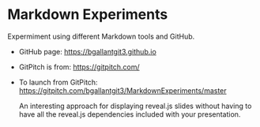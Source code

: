 # Markdown Experiments

Expermiment using different Markdown tools and GitHub.
- GitHub page: <https://bgallantgit3.github.io>
- GitPitch is from: <https://gitpitch.com/>
- To launch from GitPitch: <https://gitpitch.com/bgallantgit3/MarkdownExperiments/master>

    An interesting approach for displaying reveal.js slides without having to have all the reveal.js dependencies included with your presentation.

